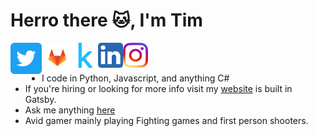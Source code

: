 # Herro there 🐱, I'm Tim
<a href="https://twitter.com/thecompanydream?lang=en"> 
    <img width="50px" align="left" src="https://raw.githubusercontent.com/theCompanyDream/theCompanyDream/master/imgs/twitter.png" />
</a>

<a href="https://gitlab.com/theCompanyDream"> 
    <img width="50px" align="left" src="https://raw.githubusercontent.com/theCompanyDream/theCompanyDream/master/imgs/gitlab.png" />
</a>

<a href="https://raw.githubusercontent.com/theCompanyDream/theCompanyDream/master/imgs/kaggle.svg"> 
    <img width="40px" align="left" src="https://raw.githubusercontent.com/theCompanyDream/theCompanyDream/master/imgs/kaggle.svg" />
</a>

<a href="https://www.linkedin.com/in/timothy-brantley-ii-22263228/"> 
    <img width="40px" align="left" src="https://raw.githubusercontent.com/theCompanyDream/theCompanyDream/master/imgs/linkedinn.png" />
</a>

<a href="https://www.instagram.com/oxking8080/"> 
    <img width="40px" align="left" src="https://raw.githubusercontent.com/theCompanyDream/theCompanyDream/master/imgs/instagram.png" />
</a>
<br />
<br />

- I code in Python, Javascript, and anything C#
- If you're hiring or looking for more info visit my [website](https://tbrantleyii.me) is built in Gatsby.
- Ask me anything [here](https://github.com/theCompanyDream/theCompanyDream/issues)
- Avid gamer mainly playing Fighting games and first person shooters.
